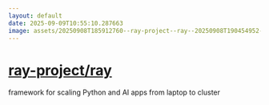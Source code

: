 ```yaml
---
layout: default
date: 2025-09-09T10:55:10.287663
image: assets/20250908T185912760--ray-project--ray--20250908T190454952--cropped.png
---
```


# [ray-project/ray](https://github.com/ray-project/ray)

framework for scaling Python and AI apps from laptop to cluster
